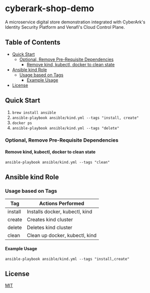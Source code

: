 # cyberark-shop-demo <!-- omit in toc -->

A microservice digital store demonstration integrated with CyberArk's Identity Security Platform and Venafi's Cloud Control Plane.

## Table of Contents <!-- omit in toc -->
- [Quick Start](#quick-start)
  - [Optional, Remove Pre-Requisite Dependencies](#optional-remove-pre-requisite-dependencies)
    - [Remove kind, kubectl, docker to clean state](#remove-kind-kubectl-docker-to-clean-state)
- [Ansible kind Role](#ansible-kind-role)
  - [Usage based on Tags](#usage-based-on-tags)
    - [Example Usage](#example-usage)
- [License](#license)

## Quick Start

1. `brew install ansible`
2. `ansible-playbook ansible/kind.yml --tags "install, create"`
3. `docker ps`
4. `ansible-playbook ansible/kind.yml --tags "delete"`

### Optional, Remove Pre-Requisite Dependencies

#### Remove kind, kubectl, docker to clean state

`ansible-playbook ansible/kind.yml --tags "clean"`

## Ansible kind Role

### Usage based on Tags

|Tag|Actions Performed|
|---|---|
|install|Installs docker, kubectl, kind|
|create|Creates kind cluster|
|delete|Deletes kind cluster|
|clean|Clean up docker, kubectl, kind|

#### Example Usage

`ansible-playbook ansible/kind.yml --tags "install,create"`

## License
[MIT](LICENSE)